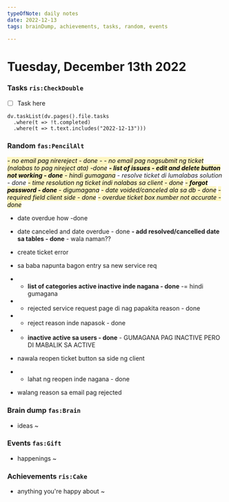 ```yaml
---
typeOfNote: daily notes
date: 2022-12-13
tags: brainDump, achievements, tasks, random, events

---
```

# Tuesday, December 13th 2022

### Tasks `ris:CheckDouble`
 - [ ] Task here

```dataviewjs
dv.taskList(dv.pages().file.tasks 
  .where(t => !t.completed)
  .where(t => t.text.includes("2022-12-13")))
```



### Random `fas:PencilAlt`
<mark style="background: #FFF3A3A6;">*- *no email pag nirereject - done* -* </mark>
<mark style="background: #FFF3A3A6;">*- no email pag nagsubmit ng ticket (nalabas to pag nireject ata) -done*</mark>
<mark style="background: #FFF3A3A6;">***- list of issues - edit and delete button not working - done** - hindi gumagana*</mark>
*- resolve ticket di lumalabas solution - done*
<mark style="background: #FFF3A3A6;">*- time resolution ng ticket indi nalabas sa client - done*</mark>
<mark style="background: #FFF3A3A6;">*- **forgot password - done** - digumagana*</mark>
<mark style="background: #FFF3A3A6;">*- date voided/canceled ala sa db - done*</mark>
<mark style="background: #FFF3A3A6;">*- required field client side - done*</mark>
<mark style="background: #FFF3A3A6;">*- overdue ticket box number not accurate - done*</mark>

- date overdue how -done
- date canceled and date overdue - done
**- add resolved/cancelled date sa tables - done** - wala naman??

- create ticket error
- sa baba napunta bagon entry sa new service req
- - **list of categories active inactive inde nagana - done** -= hindi gumagana
- - rejected service request page di nag papakita reason - done
- - reject reason inde napasok - done
- - **inactive active sa users - done** - GUMAGANA PAG INACTIVE PERO DI MABALIK SA ACTIVE
- nawala reopen ticket button sa side ng client
- - lahat ng reopen inde nagana - done
- walang reason sa email pag rejected


### Brain dump `fas:Brain`
 - ideas ~ 




### Events `fas:Gift`
 - happenings ~






### Achievements `ris:Cake`
 - anything you're happy about ~ 

